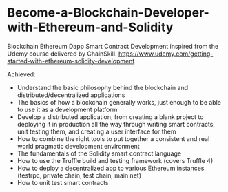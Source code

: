 # Become-a-Blockchain-Developer-with-Ethereum-and-Solidity
Blockchain Ethereum Dapp Smart Contract Development inspired from the Udemy course delivered by ChainSkill.
https://www.udemy.com/getting-started-with-ethereum-solidity-development

Achieved:
- Understand the basic philosophy behind the blockchain and distributed/decentralized applications
- The basics of how a blockchain generally works, just enough to be able to use it as a development platform
- Develop a distributed application, from creating a blank project to deploying it in production all the way through writing smart contracts, unit testing them, and creating a user interface for them
- How to combine the right tools to put together a consistent and real world pragmatic development environment
- The fundamentals of the Solidity smart contract language
- How to use the Truffle build and testing framework (covers Truffle 4)
- How to deploy a decentralized app to various Ethereum instances (testrpc, private chain, test chain, main net)
- How to unit test smart contracts
